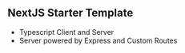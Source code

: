 ## NextJS Starter Template

- Typescript Client and Server
- Server powered by Express and Custom Routes 

